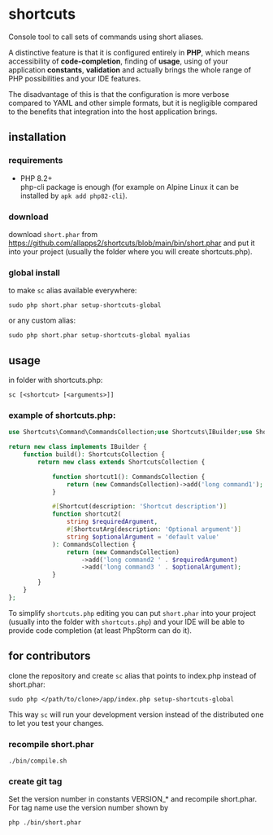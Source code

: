 # shortcuts

Console tool to call sets of commands using short aliases.

A distinctive feature is that it is configured entirely in **PHP**, which means
accessibility of **code-completion**, finding of **usage**, using of your application **constants**, **validation** and actually brings
the whole range of PHP possibilities and your IDE features.

The disadvantage of this is that the configuration is more verbose compared to YAML and
other simple formats, but it is negligible compared to the benefits that integration
into the host application brings.

## installation

### requirements

- PHP 8.2+\
  php-cli package is enough (for example on Alpine Linux it can be installed by `apk add php82-cli`).

### download

download `short.phar` from https://github.com/allapps2/shortcuts/blob/main/bin/short.phar
and put it into your project (usually the folder where you will create shortcuts.php).

### global install

to make `sc` alias available everywhere:

`sudo php short.phar setup-shortcuts-global`

or any custom alias:

`sudo php short.phar setup-shortcuts-global myalias`

## usage

in folder with shortcuts.php:

`sc [<shortcut> [<arguments>]]`

### example of shortcuts.php:

```php
use Shortcuts\Command\CommandsCollection;use Shortcuts\IBuilder;use Shortcuts\Shortcut;use Shortcuts\ShortcutArg;use Shortcuts\ShortcutsCollection;

return new class implements IBuilder {
    function build(): ShortcutsCollection {
        return new class extends ShortcutsCollection {

            function shortcut1(): CommandsCollection {
                return (new CommandsCollection)->add('long command1');
            }

            #[Shortcut(description: 'Shortcut description')]
            function shortcut2(
                string $requiredArgument,
                #[ShortcutArg(description: 'Optional argument')]
                string $optionalArgument = 'default value'
            ): CommandsCollection {
                return (new CommandsCollection)
                    ->add('long command2 ' . $requiredArgument)
                    ->add('long command3 ' . $optionalArgument);
            }
        }
    }
};
```

To simplify `shortcuts.php` editing you can put `short.phar` into your project
(usually into the folder with `shortcuts.php`) and your IDE will be able to provide code
completion (at least PhpStorm can do it).

## for contributors

clone the repository and create `sc` alias that points to index.php instead of
short.phar:

`sudo php </path/to/clone>/app/index.php setup-shortcuts-global`

This way `sc` will run your development version instead of the distributed one to
let you test your changes.

### recompile short.phar

`./bin/compile.sh`

### create git tag

Set the version number in constants VERSION_* and recompile short.phar.\
For tag name use the version number shown by

`php ./bin/short.phar`
